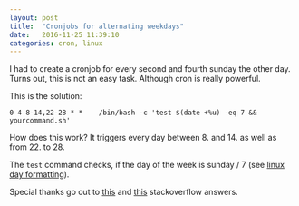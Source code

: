 ```yaml
---
layout: post
title:  "Cronjobs for alternating weekdays"
date:   2016-11-25 11:39:10
categories: cron, linux
---
```


I had to create a cronjob for every second and fourth sunday the other
day. Turns out, this is not an easy task. Although cron is really
powerful.

This is the solution:

```
0 4 8-14,22-28 * *    /bin/bash -c 'test $(date +%u) -eq 7 && yourcommand.sh'
```

How does this work? It triggers every day between 8. and 14. as well as
from 22. to 28.

The `test` command checks, if the day of the week is sunday / 7 (see [linux day
formatting](https://www.cyberciti.biz/faq/linux-unix-formatting-dates-for-display/)).

Special thanks go out to
[this](http://serverfault.com/questions/282232/cron-to-run-every-2nd-wednesday) and [this](http://stackoverflow.com/questions/11683387/run-every-2nd-and-4th-saturday-of-the-month) stackoverflow answers.
